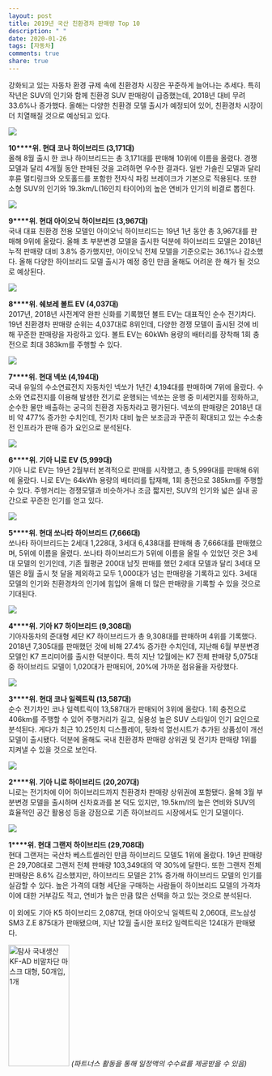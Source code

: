 ```yaml
---
layout: post
title: 2019년 국산 친환경차 판매량 Top 10
description: " "
date: 2020-01-26
tags: [자동차]
comments: true
share: true
---
```



강화되고 있는 자동차 환경 규제 속에 친환경차 시장은 꾸준하게 늘어나는 추세다. 특히 작년은 SUV의 인기와 함께 친환경 SUV 판매량이 급증했는데, 2018년 대비 무려 33.6%나 증가했다. 올해는 다양한 친환경 모델 출시가 예정되어 있어, 친환경차 시장이 더 치열해질 것으로 예상되고 있다.

![](https://post-phinf.pstatic.net/MjAyMDAxMTNfMTk2/MDAxNTc4ODg3NDYyMjI5.7yYo_UjKg-PSRzNrqgqaO3zkxotU21Yjhhj1MaD5C6Ag.yuto0MGzmXfwlaxQ-2ouuu8XVkEsRWDtjyBegwvD7e0g.JPEG/Hyundai-Kona_Hybrid-2020-1600-01_copy.jpg?type=w1200)

**10****위. 현대 코나 하이브리드 (3,171대)**  
올해 8월 출시 한 코나 하이브리드는 총 3,171대를 판매해 10위에 이름을 올렸다. 경쟁 모델과 달리 4개월 동안 판매된 것을 고려하면 우수한 결과다. 일반 가솔린 모델과 달리 후륜 멀티링크와 오토홀드를 포함한 전자식 파킹 브레이크가 기본으로 적용된다. 또한 소형 SUV의 인기와 19.3km/L(16인치 타이어)의 높은 연비가 인기의 비결로 뽑힌다.

![](https://post-phinf.pstatic.net/MjAyMDAxMTNfMTM4/MDAxNTc4ODg3NjEyNzI0.CqSUhgn0hwglKHNog0DjHKUgwog_LGStPLBjLrTpFyQg.g_WehfMsE2IWoB2U4tLzJpcroqSsNNXkvnGRU_v8_JUg.JPEG/K46A4571_copy.jpg?type=w1200)

**9****위. 현대 아이오닉 하이브리드 (3,967대)**  
국내 대표 친환경 전용 모델인 아이오닉 하이브리드는 19년 1년 동안 총 3,967대를 판매해 9위에 올랐다. 올해 초 부분변경 모델을 출시한 덕분에 하이브리드 모델은 2018년 누적 판매량 대비 3.8% 증가했지만, 아이오닉 전체 모델을 기준으로는 36.1%나 감소했다. 올해 다양한 하이브리드 모델 출시가 예정 중인 만큼 올해도 어려운 한 해가 될 것으로 예상된다.

![](https://post-phinf.pstatic.net/MjAyMDAxMTNfNDEg/MDAxNTc4ODg3NjU2MDYw.dRO8RFzGVEeKBAs7wyXpJhOgyJ9PAe8gTVYrhklwM5Eg.__FJhR6o1d-HrICOqF-MR8MyB-Qguezp-G3GWNYf1c0g.JPEG/Chevrolet-Bolt_EV-2017-1280-01_copy.jpg?type=w1200)

**8****위. 쉐보레 볼트 EV (4,037대)**  
2017년, 2018년 사전계약 완판 신화를 기록했던 볼트 EV는 대표적인 순수 전기차다. 19년 친환경차 판매량 순위는 4,037대로 8위인데, 다양한 경쟁 모델이 출시된 것에 비해 꾸준한 판매량을 자랑하고 있다. 볼트 EV는 60kWh 용량의 배터리를 장착해 1회 충전으로 최대 383km를 주행할 수 있다.

![](https://post-phinf.pstatic.net/MjAyMDAxMTNfMTU1/MDAxNTc4ODg3NjI4NDk0.VDjjs0kNOiQse5qNc8dUkhDhL_OW5eyr7buOSMxJuW0g.GNmJHbYrOaZGmA8JVflGzhKFniRW5owLrZAtlPtdjIgg.JPEG/Hyundai-Nexo-2019-1280-07_copy.jpg?type=w1200)

**7****위. 현대 넥쏘 (4,194대)**  
국내 유일의 수소연료전지 자동차인 넥쏘가 1년간 4,194대를 판매하며 7위에 올랐다. 수소와 연료전지를 이용해 발생한 전기로 운행되는 넥쏘는 운행 중 미세먼지를 정화하고, 순수한 물만 배출하는 궁극의 친환경 자동차라고 평가된다. 넥쏘의 판매량은 2018년 대비 약 477% 증가한 수치인데, 전기차 대비 높은 보조금과 꾸준히 확대되고 있는 수소충전 인프라가 판매 증가 요인으로 분석된다.

![](https://post-phinf.pstatic.net/MjAyMDAxMTNfMjc5/MDAxNTc4ODg4MDc3Nzg3.NQBC73UJuIJDRkHoWcwNEyzuuOYVPqu_Y3yBHkLFHjkg.GNXjZ5jOtc1_mLIKt3Fw62xqZq_DOCkFK9v21-pL-Ngg.JPEG/img_niro_ev_exterior01_w.jpg?type=w1200)

**6****위. 기아 니로 EV (5,999대)**  
기아 니로 EV는 19년 2월부터 본격적으로 판매를 시작했고, 총 5,999대를 판매해 6위에 올랐다. 니로 EV는  64kWh 용량의 배터리를 탑재해, 1회 충전으로 385km를 주행할 수 있다. 주행거리는 경쟁모델과 비슷하거나 조금 짧지만, SUV의 인기와 넓은 실내 공간으로 꾸준한 인기를 얻고 있다.

![](https://post-phinf.pstatic.net/MjAyMDAxMTNfNTEg/MDAxNTc4ODg4MTE1Mjc2.qBCkwxsXYCANmqoBVOxD5ynwixHoZyBHjzSckWVAUQ8g.IVcbrWedyelLEnxW3t53IAPMVhE6RHQiZQJr5p-uOFIg.JPEG/190722_%EC%82%AC%EC%A7%841_%EC%8F%98%EB%82%98%ED%83%80_%ED%95%98%EC%9D%B4%EB%B8%8C%EB%A6%AC%EB%93%9C_%EC%A0%84%EC%B8%A1%EB%A9%B4_copy.jpg?type=w1200)

**5****위. 현대 쏘나타 하이브리드 (7,666대)**  
쏘나타 하이브리드는 2세대 1,228대, 3세대 6,438대를 판매해 총 7,666대를 판매했으며, 5위에 이름을 올렸다. 쏘나타 하이브리드가 5위에 이름을 올릴 수 있었던 것은 3세대 모델의 인기인데, 기존 월평균 200대 남짓 판매를 했던 2세대 모델과 달리 3세대 모델은 8월 출시 첫 달을 제외하고 모두 1,000대가 넘는 판매량을 기록하고 있다. 3세대 모델의 인기와 친환경차의 인기에 힘입어 올해 더 많은 판매량을 기록할 수 있을 것으로 기대된다.

![](https://post-phinf.pstatic.net/MjAyMDAxMTNfMjcy/MDAxNTc4ODg4MDYxNzM0.Z_T7fuaFAKFEJoCCE1XZNxKKBRicQmqg4Vv8Uw60Uwsg.cHFgXWVf1pO0QNly0WJspb1FNU-QBdwVOtoKKn9Xp5sg.JPEG/k7phev_01features_w.jpg?type=w1200)

**4****위. 기아 K7 하이브리드 (9,308대)**  
기아자동차의 준대형 세단 K7 하이브리드가 총 9,308대를 판매하며 4위를 기록했다. 2018년 7,305대를 판매했던 것에 비해 27.4% 증가한 수치인데, 지난해 6월 부분변경 모델인 K7 프리미어를 출시한 덕분이다. 특히 지난 12월에는 K7 전체 판매량 5,075대 중 하이브리드 모델이 1,020대가 판매되어, 20%에 가까운 점유율을 자랑했다.

![](https://post-phinf.pstatic.net/MjAyMDAxMTNfMTYx/MDAxNTc4ODg4MDUxOTkz.lgYEogI7lhED5CCbwC8UtD6f1jtQFcuA4_8z4-xi2nsg.xyW0_zz5jsU1nbH2lv2u2SbCchQaGFNUQCxtN_7veC8g.JPEG/%EC%BD%94%EB%82%98ev.jpg?type=w1200)

**3****위. 현대 코나 일렉트릭 (13,587대)**  
순수 전기차인 코나 일렉트릭이 13,587대가 판매되어 3위에 올랐다. 1회 충전으로 406km를 주행할 수 있어 주행거리가 길고, 실용성 높은 SUV 스타일이 인기 요인으로 분석된다. 게다가 최근  10.25인치 디스플레이, 뒷좌석 열선시트가 추가된 상품성이 개선 모델이 출시됐다. 덕분에 올해도 국내 친환경차 판매량 상위권 및 전기차 판매량 1위를 지켜낼 수 있을 것으로 보인다.

![](https://post-phinf.pstatic.net/MjAyMDAxMTNfMTY1/MDAxNTc4ODg3NjQwMzE3.1AVtBIeRnH-ItIqOhv_Ut0Hwcio2VGP2osn8TcqtDm4g.RgaJ-dWNW8Y-74I34ov5f3ZPyhMUKIiAF5_vjzW9RzUg.JPEG/%EC%82%AC%EC%A7%841.jpg?type=w1200)

**2****위. 기아 니로 하이브리드 (20,207대)**  
니로는 전기차에 이어 하이브리드까지 친환경차 판매량 상위권에 포함됐다. 올해  3월 부분변경 모델을 출시하며 신차효과를 본 덕도 있지만, 19.5km/l의 높은 연비와 SUV의 효율적인 공간 활용성 등을 강점으로 기존 하이브리드 시장에서도 인기 모델이다.

![](https://post-phinf.pstatic.net/MjAyMDAxMTNfODYg/MDAxNTc4ODg4MDQwNjY5.WJvXaqIBlClXEduPT-zIlWLBoaDmmL_h7xWjT8WQPN0g.Af-zqf6f1GXqwRvAsOXl4rQUyi6plQU5SY1zavTOhqEg.JPEG/%EA%B7%B8%EB%9E%9C%EC%A0%80hev.jpg?type=w1200)

**1****위. 현대 그랜저 하이브리드 (29,708대)**  
현대 그랜저는 국산차 베스트셀러인 만큼 하이브리드 모델도 1위에 올랐다. 19년 판매량은 29,708대로 그랜저 전체 판매량 103,349대의 약 30%에 달한다. 또한 그랜저 전체 판매량은 8.6% 감소했지만, 하이브리드 모델은 21% 증가해 하이브리드 모델의 인기를 실감할 수 있다. 높은 가격의 대형 세단을 구매하는 사람들이 하이브리드 모델의 가격차이에 대한 거부감도 적고, 연비가 높은 만큼 많은 선택을 하고 있는 것으로 분석된다.

이 외에도 기아 K5 하이브리드 2,087대, 현대 아이오닉 일렉트릭 2,060대, 르노삼성 SM3 Z.E 875대가 판매됐으며, 지난 12월 출시한 포터2  일렉트릭은 124대가 판매됐다.

<a href="https://coupa.ng/bQq9j5" target="_blank" referrerpolicy="unsafe-url"><img src="https://static.coupangcdn.com/image/affiliate/banner/1d092b8367d69eb4804ebca5c24d068a@2x.jpg" alt="탐사 국내생산 KF-AD 비말차단 마스크 대형, 50개입, 1개" width="120" height="240"></a>
_(파트너스 활동을 통해 일정액의 수수료를 제공받을 수 있음)_